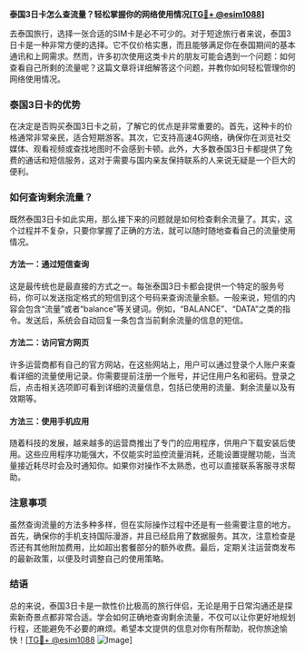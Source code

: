 **泰国3日卡怎么查流量？轻松掌握你的网络使用情况[[TG💪+ @esim1088](https://t.me/s/esim1088)]**

去泰国旅行，选择一张合适的SIM卡是必不可少的。对于短途旅行者来说，泰国3日卡是一种非常方便的选择。它不仅价格实惠，而且能够满足你在泰国期间的基本通讯和上网需求。然而，许多初次使用这类卡片的朋友可能会遇到一个问题：如何查看自己所剩的流量呢？这篇文章将详细解答这个问题，并教你如何轻松管理你的网络使用情况。

### 泰国3日卡的优势

在决定是否购买泰国3日卡之前，了解它的优点是非常重要的。首先，这种卡的价格通常非常亲民，适合短期游客。其次，它支持高速4G网络，确保你在浏览社交媒体、观看视频或查找地图时不会感到卡顿。此外，大多数泰国3日卡都提供了免费的通话和短信服务，这对于需要与国内亲友保持联系的人来说无疑是一个巨大的便利。

### 如何查询剩余流量？

既然泰国3日卡如此实用，那么接下来的问题就是如何检查剩余流量了。其实，这个过程并不复杂，只要你掌握了正确的方法，就可以随时随地查看自己的流量使用情况。

#### 方法一：通过短信查询

这是最传统也是最直接的方式之一。每张泰国3日卡都会提供一个特定的服务号码，你可以发送指定格式的短信到这个号码来查询流量余额。一般来说，短信的内容会包含“流量”或者“balance”等关键词。例如，“BALANCE”、“DATA”之类的指令。发送后，系统会自动回复一条包含当前剩余流量的信息的短信。

#### 方法二：访问官方网页

许多运营商都有自己的官方网站，在这些网站上，用户可以通过登录个人账户来查看详细的流量使用记录。你需要提前注册一个账号，并记住用户名和密码。登录之后，点击相关选项即可看到详细的流量信息，包括已使用的流量、剩余流量以及有效期等。

#### 方法三：使用手机应用

随着科技的发展，越来越多的运营商推出了专门的应用程序，供用户下载安装后使用。这些应用程序功能强大，不仅能实时监控流量消耗，还能设置提醒功能，当流量接近耗尽时会及时通知你。如果你对操作不太熟悉，也可以直接联系客服寻求帮助。

### 注意事项

虽然查询流量的方法多种多样，但在实际操作过程中还是有一些需要注意的地方。首先，确保你的手机支持国际漫游，并且已经启用了数据服务。其次，注意检查是否还有其他附加费用，比如超出套餐部分的额外收费。最后，定期关注运营商发布的最新政策，以便及时调整自己的使用策略。

### 结语

总的来说，泰国3日卡是一款性价比极高的旅行伴侣，无论是用于日常沟通还是探索新奇景点都非常合适。学会如何正确地查询剩余流量，不仅可以让你更好地规划行程，还能避免不必要的麻烦。希望本文提供的信息对你有所帮助，祝你旅途愉快！[[TG💪+ @esim1088](https://t.me/s/esim1088) ![Image](https://i.postimg.cc/4NQfJmqS/Snipaste-2025-05-13-00-14-12.png)]